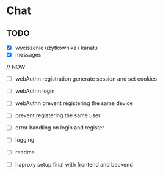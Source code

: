 # Chat

## TODO

- [x] wyciszenie użytkownika i kanału
- [x] messages

// NOW
- [ ] webAuthn registration generate session and set cookies
- [ ] webAuthn login
- [ ] webAuthn prevent registering the same device
- [ ] prevent registering the same user
- [ ] error handling on login and register

- [ ] logging
- [ ] readme
- [ ] haproxy setup final with frontend and backend